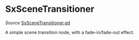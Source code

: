 # SxSceneTransitioner

*Source* [SxSceneTransitioner.gd](../../../nodes/utils/SxSceneTransitioner/SxSceneTransitioner.gd)

A simple scene transition node, with a fade-in/fade-out effect.